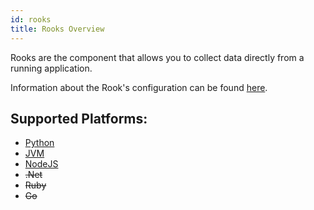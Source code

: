 ```yaml
---
id: rooks
title: Rooks Overview
---
```


Rooks are the component that allows you to collect data directly from a running application.

Information about the Rook's configuration can be found [here](rooks-config.md).

## Supported Platforms:
- [Python](rooks-python.md)
- [JVM](rooks-java.md)
- [NodeJS](rooks-node.md)
- ~~.Net~~
- ~~Ruby~~
- ~~Go~~
